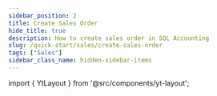```yaml
---
sidebar_position: 2
title: Create Sales Order
hide_title: true
description: How to create sales order in SQL Accounting
slug: /quick-start/sales/create-sales-order
tags: ["Sales"]
sidebar_class_name: hidden-sidebar-items
---
```


import { YtLayout } from '@src/components/yt-layout';

<YtLayout 
  url="https://www.youtube.com/embed/CXBhlbV6a0o?autoplay=1"
  videoId="CXBhlbV6a0o"
  title="Sales Order"
/>
